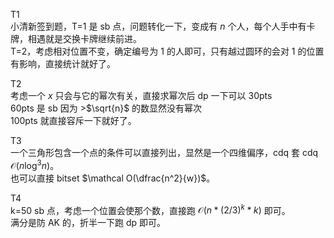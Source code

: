 T1  
小清新签到题，T=1 是 sb 点，问题转化一下，变成有 $n$ 个人，每个人手中有卡牌，相遇就是交换卡牌继续前进。  
T=2，考虑相对位置不变，确定编号为 1 的人即可，只有越过圆环的会对 1 的位置有影响，直接统计就好了。

T2  
考虑一个 $x$ 只会与它的幂次有关，直接求幂次后 dp 一下可以 30pts  
60pts 是 sb 因为 >$\sqrt{n}$ 的数显然没有幂次  
100pts 就直接容斥一下就好了。

T3  
一个三角形包含一个点的条件可以直接列出，显然是一个四维偏序，cdq 套 cdq $\mathcal O(n\log^3 n)$。  
也可以直接 bitset $\mathcal O(\dfrac{n^2}{w})$。

T4  
k=50 sb 点，考虑一个位置会使那个数，直接跑 $\mathcal O(n*(2/3)^k*k)$ 即可。  
满分是防 AK 的，折半一下跑 dp 即可。
